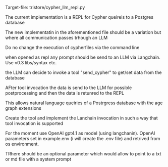 Target-file: tristore/cypher_llm_repl.py

The current implementation is a REPL for Cypher queireis to a Postgres database

The new implementatin in the aforementioned file should be a variation but where all communication passes trhough an LLM

Do no change the execution of cypherfiles via the command line 

when opened as repl any prompt should be send to an LLM via Langchain. Use v0.3 libs/syntax etc. 

the LLM can decide to invoke a tool "send_cypher" to get/set data from the database

AFter tool invocation the data is send to the LLM for possible postprocessing and then the data is retunred to the REPL

This allows natural language queiries of a Postrgress database with the age graph extensions

Create the tool and implement the Lanchain invocation in such a way that tool invocation is supported 

For the moment use OpenAI gpt4.1 as model (using langchanin). OpenAI parameters set in example.env (i will create the .env file) and retrived from os environment. 

TRhere should be an optional parameter which would allow to point to a txt or md file with a system prompt